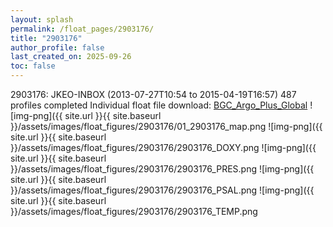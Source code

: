 ```yaml
---
layout: splash
permalink: /float_pages/2903176/
title: "2903176"
author_profile: false
last_created_on: 2025-09-26
toc: false
---
```

 
2903176: JKEO-INBOX (2013-07-27T10:54 to 2015-04-19T16:57)
487 profiles completed
Individual float file download: [BGC_Argo_Plus_Global](https://ftp.soest.hawaii.edu/bgc_argo_plus/Individual_Floats/outliers_removed/2903176_Sprof_processed.nc)
![img-png]({{ site.url }}{{ site.baseurl }}/assets/images/float_figures/2903176/01_2903176_map.png
![img-png]({{ site.url }}{{ site.baseurl }}/assets/images/float_figures/2903176/2903176_DOXY.png
![img-png]({{ site.url }}{{ site.baseurl }}/assets/images/float_figures/2903176/2903176_PRES.png
![img-png]({{ site.url }}{{ site.baseurl }}/assets/images/float_figures/2903176/2903176_PSAL.png
![img-png]({{ site.url }}{{ site.baseurl }}/assets/images/float_figures/2903176/2903176_TEMP.png
